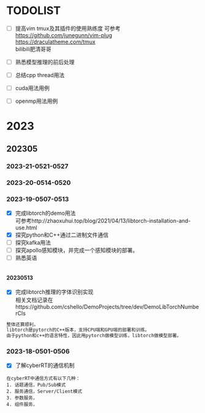 
# TODOLIST
- [ ] 提高vim tmux及其插件的使用熟练度
可参考  
https://github.com/junegunn/vim-plug  
https://draculatheme.com/tmux  
bilibili肥清哥哥  


- [ ] 熟悉模型推理的前后处理
- [ ] 总结cpp thread用法
- [ ] cuda用法用例
- [ ] openmp用法用例





# 2023



## 202305

### 2023-21-0521-0527


### 2023-20-0514-0520

### 2023-19-0507-0513
- [x] 完成libtorch的demo用法  
可参考http://zhaoxuhui.top/blog/2021/04/13/libtorch-installation-and-use.html
- [x] 探究python和C++通过二进制文件通信
- [ ] 探究kafka用法
- [ ] 探究apollo感知模块，并完成一个感知模块的部署。
- [ ] 熟悉英语
```txt

```

#### 20230513  
- [x] 完成libtorch推理的字体识别实现  
相关文档记录在https://github.com/cshello/DemoProjects/tree/dev/DemoLibTorchNumberCls

```txt  
整体还算顺利， 
libtorch是pytorch的C++版本，支持CPU端和GPU端的部署和训练。
由于python和c++的语言特性，因此用pytorch做模型训练，libtorch做模型部署。
```


### 2023-18-0501-0506  
- [x] 了解cyberRT的通信机制
```text
在cyberRT中通信方式有以下几种：
1. 话题通信，Pub/Sub模式
2. 服务通信，Server/Client模式
3. 参数服务，
4. 组件服务，


```

